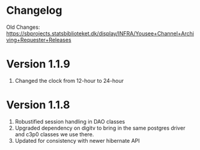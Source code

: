 Changelog
=========

Old Changes:  https://sbprojects.statsbiblioteket.dk/display/INFRA/Yousee+Channel+Archiving+Requester+Releases

Version 1.1.9
=============

 1. Changed the clock from 12-hour to 24-hour
 
Version 1.1.8
=============

 1. Robustified session handling in DAO classes
 1. Upgraded dependency on digitv to bring in the same postgres driver and c3p0 classes we use there.
 1. Updated for consistency with newer hibernate API